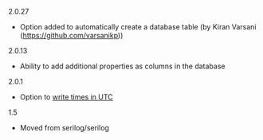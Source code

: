 2.0.27
 * Option added to automatically create a database table (by Kiran Varsani (https://github.com/varsanikp))

2.0.13
 * Ability to add additional properties as columns in the database

2.0.1
 * Option to [write times in UTC](https://github.com/serilog/serilog-sinks-mssqlserver/pull/1)

1.5
 * Moved from serilog/serilog
